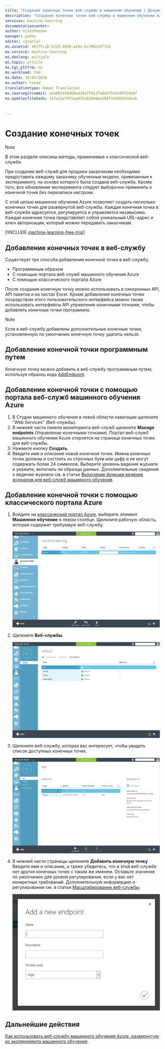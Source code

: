 ```yaml
---
title: "Создание конечных точек веб-службы в машинном обучении | Документация Майкрософт"
description: "Создание конечных точек веб-службы в машинном обучении Azure"
services: machine-learning
documentationcenter: 
author: hiteshmadan
manager: padou
editor: cgronlun
ms.assetid: 4657fc1b-5228-4950-a29e-bc709259f728
ms.service: machine-learning
ms.devlang: multiple
ms.topic: article
ms.tgt_pltfrm: na
ms.workload: tbd
ms.date: 10/04/2016
ms.author: himad
translationtype: Human Translation
ms.sourcegitcommit: 2ea002938d69ad34aff421fa0eb753e449724a8f
ms.openlocfilehash: 143a12ef975aa915ab28a66e20df1b586925daab


---
```

# <a name="creating-endpoints"></a>Создание конечных точек
> [!NOTE]
> В этом разделе описаны методы, применимые к классической веб-службе.
> 
> 

При создании веб-служб для продажи заказчикам необходимо предоставить каждому заказчику обученные модели, привязанные к эксперименту, на основе которого была создана веб-служба. Кроме того, все обновления эксперимента следует выборочно применять к конечной точке без перезаписи настроек.

С этой целью машинное обучение Azure позволяет создать несколько конечных точек для развернутой веб-службы. Каждая конечная точка в веб-службе адресуется, регулируется и управляется независимо. Каждая конечная точка представляет собой уникальный URL-адрес и ключ авторизации, который можно передавать заказчикам.

[!INCLUDE [machine-learning-free-trial](../../includes/machine-learning-free-trial.md)]

## <a name="adding-endpoints-to-a-web-service"></a>Добавление конечных точек в веб-службу
Существует три способа добавления конечной точки в веб-службу.

* Программным образом
* С помощью портала веб-служб машинного обучения Azure
* С помощью классического портала Azure

После создания конечную точку можно использовать в синхронных API, API пакетов и на листах Excel. Кроме добавления конечных точек посредством этого пользовательского интерфейса можно также использовать интерфейсы API управления конечными точками, чтобы добавлять конечные точки программно.

> [!NOTE]
> Если в веб-службу добавлены дополнительные конечные точки, установленную по умолчанию конечную точку удалить нельзя.
> 
> 

## <a name="adding-an-endpoint-programmatically"></a>Добавление конечной точки программным путем
Конечную точку можно добавить в веб-службу программным путем, используя образец кода [AddEndpoint](https://github.com/raymondlaghaeian/AML_EndpointMgmt/blob/master/Program.cs).

## <a name="adding-an-endpoint-using-the-azure-machine-learning-web-services-portal"></a>Добавление конечной точки с помощью портала веб-служб машинного обучения Azure
1. В Студии машинного обучения в левой области навигации щелкните "Web Services" (Веб-службы).
2. В нижней части панели мониторинга веб-служб щелкните **Manage endpoints** (Управление конечными точками). Портал веб-служб машинного обучения Azure откроется на странице конечных точек для веб-службы.
3. Нажмите кнопку **Создать**.
4. Введите имя и описание новой конечной точки. Имена конечных точек должны и состоять из строчных букв или цифр и не могут содержать более 24 символов. Выберите уровень ведения журнала и укажите, включать ли образцы данных. Дополнительные сведения о ведении журнала см. в статье [Включение функции ведения журналов для веб-служб машинного обучения](machine-learning-web-services-logging.md).

## <a name="adding-an-endpoint-using-the-azure-classic-portal"></a>Добавление конечной точки с помощью классического портала Azure
1. Войдите на [классический портал Azure](http://manage.windowsazure.com), выберите элемент **Машинное обучение** в левом столбце. Щелкните рабочую область, которая содержит требуемую веб-службу.
   
    ![Перейти к рабочей области](./media/machine-learning-create-endpoint/figure-1.png)
2. Щелкните **Веб-службы**.
   
    ![Перейти к веб-службам](./media/machine-learning-create-endpoint/figure-2.png)
3. Щелкните веб-службу, которая вас интересует, чтобы увидеть список доступных конечных точек.
   
    ![Перейти к конечной точке](./media/machine-learning-create-endpoint/figure-3.png)
4. В нижней части страницы щелкните **Добавить конечную точку**. Введите имя и описание, а также убедитесь, что в этой веб-службе нет других конечных точек с таким же именем. Оставьте значение по умолчанию для уровня регулирования, если у вас нет конкретных требований. Дополнительную информацию о регулировании см. в статье [Масштабирование веб-службы](machine-learning-scaling-webservice.md).
   
    ![Создать конечную точку](./media/machine-learning-create-endpoint/figure-4.png)

## <a name="next-steps"></a>Дальнейшие действия
[Как использовать веб-службу машинного обучения Azure, развернутую из эксперимента машинного обучения](machine-learning-consume-web-services.md).




<!--HONumber=Nov16_HO3-->


